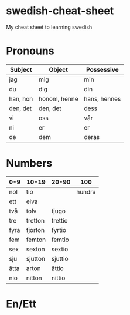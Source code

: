 # swedish-cheat-sheet
My cheat sheet to learning swedish

# Pronouns
| Subject  | Object       | Possessive   |
|----------|--------------|--------------|
| jag      | mig          | min          |
| du       | dig          | din          |
| han, hon | honom, henne | hans, hennes |
| den, det | den, det     | dess         |
| vi       | oss          | vår          |
| ni       | er           | er           |
| de       | dem          | deras        |

# Numbers
| 0-9  | 10-19   | 20-90   | 100    |
|------|---------|---------|--------|
| nol  | tio     |         | hundra |
| ett  | elva    |         |        |
| två  | tolv    | tjugo   |        |
| tre  | tretton | trettio |        |
| fyra | fjorton | fyrtio  |        |
| fem  | femton  | femtio  |        |
| sex  | sexton  | sextio  |        |
| sju  | sjutton | sjuttio |        |
| åtta | arton   | åttio   |        |
| nio  | nitton  | nittio  |        |

# En/Ett
